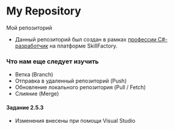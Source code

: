 # My Repository
Мой репозиторий
* Данный репозиторий был создан в рамках [профессии C#-разработчик](https://skillfactory.ru/csharp) на платформе SkillFactory.

### Что нам еще следует изучить
* Ветка (Branch)
* Отправка в удаленный репозиторий (Push)
* Обновление локального репозитория (Pull / Fetch)
* Слияние (Merge)

#### Задание 2.5.3
* Изменения внесены при помощи Visual Studio